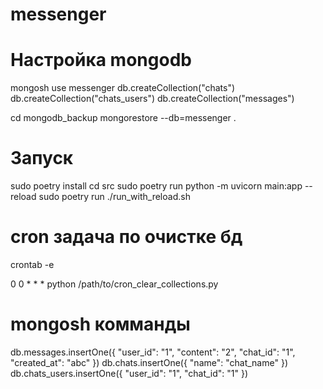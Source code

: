 # messenger

# Настройка mongodb

mongosh 
use messenger
db.createCollection("chats")
db.createCollection("chats_users")
db.createCollection("messages")

cd mongodb_backup
mongorestore --db=messenger .

# Запуск

sudo poetry install
cd src
sudo poetry run python -m uvicorn main:app --reload
sudo poetry run ./run_with_reload.sh

# cron задача по очистке бд

crontab -e

0 0 * * * python /path/to/cron_clear_collections.py

# mongosh комманды

db.messages.insertOne({
    "user_id": "1",
    "content": "2",
    "chat_id": "1",
    "created_at": "abc"
})
db.chats.insertOne({
    "name": "chat_name"
})
db.chats_users.insertOne({
    "user_id": "1",
    "chat_id": "1"
})
